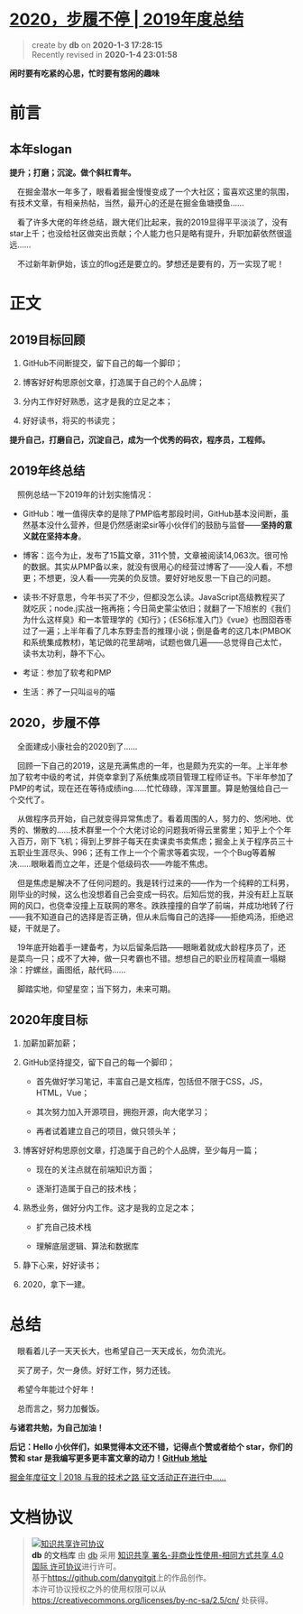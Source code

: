 [2020，步履不停 | 2019年度总结](https://github.com/danygitgit/Cheer-for-yourself/blob/master/myNotes/%E5%B5%97%E6%9C%88/%E6%88%91%E7%9A%842020/2020%EF%BC%8C%E6%AD%A5%E5%B1%A5%E4%B8%8D%E5%81%9C.md)
===
> create by **db** on **2020-1-3 17:28:15**   
> Recently revised in **2020-1-4 23:01:58**
> 
**闲时要有吃紧的心思，忙时要有悠闲的趣味**
# 前言

## 本年slogan
  
**提升；打磨；沉淀。做个斜杠青年。**

&emsp;在掘金潜水一年多了，眼看着掘金慢慢变成了一个大社区；蛮喜欢这里的氛围，有技术文章，有相亲热帖，当然，最开心的还是在掘金鱼塘摸鱼……

&emsp;看了许多大佬的年终总结，跟大佬们比起来，我的2019显得平平淡淡了，没有star上千；也没给社区做突出贡献；个人能力也只是略有提升，升职加薪依然很遥远……

&emsp;不过新年新伊始，该立的flog还是要立的。梦想还是要有的，万一实现了呢！

# 正文

## **2019目标回顾**

1. GitHub不间断提交，留下自己的每一个脚印；

2. 博客好好构思原创文章，打造属于自己的个人品牌；

3. 分内工作好好熟悉，这才是我的立足之本；

4. 好好读书，将买的书读完；

**提升自己，打磨自己，沉淀自己，成为一个优秀的码农，程序员，工程师。**

## 2019年终总结

&emsp;照例总结一下2019年的计划实施情况：

* GitHub：唯一值得庆幸的是除了PMP临考那段时间，GitHub基本没间断，虽然基本没什么营养，但是仍然感谢梁sir等小伙伴们的鼓励与监督——**坚持的意义就在坚持本身**。

* 博客：迄今为止，发布了15篇文章，311个赞，文章被阅读14,063次。很可怜的数据。其实从PMP备以来，就没有很用心的经营过博客了——没人看，不想更；不想更，没人看——完美的负反馈。要好好地反思一下自己的问题。

* 读书:不好意思，今年书买了不少，但都没怎么读。JavaScript高级教程买了就吃灰；node.j实战一拖再拖；今日简史蒙尘依旧；就翻了一下旭岽的《我们为什么这样臭》和一本管理学的《知行》；《ES6标准入门》《vue》也囫囵吞枣过了一遍；上半年看了几本东野圭吾的推理小说；倒是备考的这几本(PMBOK和系统集成教材)，笔记做的花里胡哨，试题也做几遍——总觉得自己太忙，读书太功利，静不下心。
  
* 考证：参加了软考和PMP

* 生活：养了一只叫`逗号`的喵
  
## 2020，步履不停

&emsp;全面建成小康社会的2020到了……

&emsp;回顾一下自己的2019，这是充满焦虑的一年，也是颇为充实的一年。上半年参加了软考中级的考试，并侥幸拿到了系统集成项目管理工程师证书。下半年参加了PMP的考试，现在还在等待成绩ing……忙忙碌碌，浑浑噩噩。算是勉强给自己一个交代了。

&emsp;从做程序员开始，自己就变得异常焦虑了。看着周围的人，努力的、悠闲地、优秀的、懒散的……技术群里一个个大佬讨论的问题我听得云里雾里；知乎上个个年入百万，刚下飞机；得到上罗胖子每天在卖课卖书卖焦虑；掘金上关于程序员三十五职业生涯尽头、996；还有工作上一个个需求等着实现，一个个Bug等着解决……眼瞅着而立之年，还是个低级码农——咋能不焦虑。

&emsp;但是焦虑是解决不了任何问题的。我是转行过来的——作为一个纯粹的工科男，刚毕业的时候，这么也没想着自己会变成一码农。后知后觉的我，并没有赶上互联网的风口，也侥幸没撞上互联网的寒冬。跌跌撞撞的自学了前端，并成功地转了行——我不知道自己的选择是否正确，但从未后悔自己的选择——拒绝鸡汤，拒绝迟疑，干就是了。

&emsp;19年底开始着手一建备考，为以后留条后路——眼瞅着就成大龄程序员了，还是菜鸟一只；成不了大神，做一只考霸也不错。想想自己的职业历程简直一塌糊涂：拧螺丝，画图纸，敲代码……

&emsp;脚踏实地，仰望星空；当下努力，未来可期。

## 2020年度目标

1. 加薪加薪加薪；

2. GitHub坚持提交，留下自己的每一个脚印；

    - 首先做好学习笔记，丰富自己是文档库，包括但不限于CSS，JS，HTML，Vue；

    - 其次努力加入开源项目，拥抱开源，向大佬学习；

    - 再者试着建立自己的项目，做只领头羊；

3. 博客好好构思原创文章，打造属于自己的个人品牌，至少每月一篇；

    - 现在的关注点就在前端知识方面；

    - 逐渐打造属于自己的技术栈；

4. 熟悉业务，做好分内工作。这才是我的立足之本；

    - 扩充自己技术栈

    - 理解底层逻辑、算法和数据库

5. 静下心来，好好读书；

6.  2020，拿下一建。
   
# 总结

&emsp;眼看着儿子一天天长大，也希望自己一天天成长，勿负流光。

&emsp;买了房子，欠一身债。好好工作，努力还钱。

&emsp;希望今年能过个好年！

&emsp;总而言之，努力加餐饭。

**与诸君共勉，为自己加油！**

**后记：Hello 小伙伴们，如果觉得本文还不错，记得点个赞或者给个 star，你们的赞和 star 是我编写更多更丰富文章的动力！[GitHub 地址](https://github.com/danygitgit/Cheer-for-yourself/blob/master/myNotes/%E5%B5%97%E6%9C%88/%E6%88%91%E7%9A%842020/2020%EF%BC%8C%E6%AD%A5%E5%B1%A5%E4%B8%8D%E5%81%9C.md)**  

 [掘金年度征文 | 2018 与我的技术之路 征文活动正在进行中......](https://juejin.im/post/5c346562e51d45518e148674 )

# 文档协议 
> <a rel="license" href="http://creativecommons.org/licenses/by-nc-sa/4.0/"><img alt="知识共享许可协议" style="border-width:0" src="https://i.creativecommons.org/l/by-nc-sa/4.0/88x31.png" /></a><br /><a xmlns:dct="http://purl.org/dc/terms/" property="dct:title">**db** 的文档库</a> 由 <a xmlns:cc="http://creativecommons.org/ns#" href="db" property="cc:attributionName" rel="cc:attributionURL">db</a> 采用 <a rel="license" href="http://creativecommons.org/licenses/by-nc-sa/4.0/">知识共享 署名-非商业性使用-相同方式共享 4.0 国际 许可协议</a>进行许可。<br />基于<a xmlns:dct="http://purl.org/dc/terms/" href="https://github.com/danygitgit" rel="dct:source">https://github.com/danygitgit</a>上的作品创作。<br />本许可协议授权之外的使用权限可以从 <a xmlns:cc="http://creativecommons.org/ns#" href="https://creativecommons.org/licenses/by-nc-sa/2.5/cn/" rel="cc:morePermissions">https://creativecommons.org/licenses/by-nc-sa/2.5/cn/</a> 处获得。

